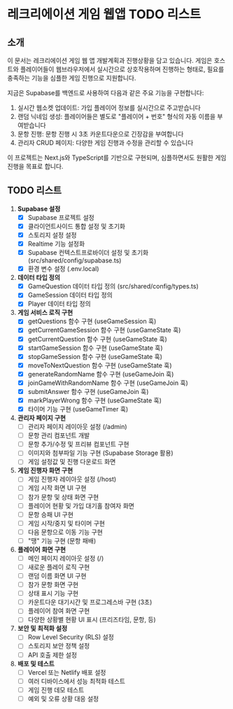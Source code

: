 # 레크리에이션 게임 웹앱 TODO 리스트

## 소개

이 문서는 레크리에이션 게임 웹 앱 개발계획과 진행상황을 담고 있습니다. 게임은 호스트와 플레이어들이 웹브라우저에서 실시간으로 상호작용하며 진행하는 형태로, 필요를 충족하는 기능을 심플한 게임 진행으로 지원합니다.

지금은 Supabase를 백엔드로 사용하여 다음과 같은 주요 기능을 구현합니다:
1. 실시간 웹소켓 업데이트: 가입 플레이어 정보를 실시간으로 주고받습니다
2. 랜덤 닉네임 생성: 플레이어들은 별도로 "플레이어 + 번호" 형식의 자동 이름을 부여받습니다
3. 문항 진행: 문항 진행 시 3초 카운트다운으로 긴장감을 부여합니다
4. 관리자 CRUD 페이지: 다양한 게임 진행과 수정을 관리할 수 있습니다

이 프로젝트는 Next.js와 TypeScript를 기반으로 구현되며, 심플하면서도 원활한 게임 진행을 목표로 합니다.

## TODO 리스트

1. **Supabase 설정**
   - [x] Supabase 프로젝트 설정
   - [x] 클라이언트사이드 통합 설정 및 초기화
   - [x] 스토리지 설정 설정
   - [x] Realtime 기능 설정화
   - [x] Supabase 컨텍스트프로바이더 설정 및 초기화 (src/shared/config/supabase.ts)
   - [x] 환경 변수 설정 (.env.local)

2. **데이터 타입 정의**
   - [x] GameQuestion 데이터 타입 정의 (src/shared/config/types.ts)
   - [x] GameSession 데이터 타입 정의
   - [x] Player 데이터 타입 정의

3. **게임 서비스 로직 구현**
   - [x] getQuestions 함수 구현 (useGameSession 훅)
   - [x] getCurrentGameSession 함수 구현 (useGameState 훅)
   - [x] getCurrentQuestion 함수 구현 (useGameState 훅)
   - [x] startGameSession 함수 구현 (useGameState 훅)
   - [x] stopGameSession 함수 구현 (useGameState 훅)
   - [x] moveToNextQuestion 함수 구현 (useGameState 훅)
   - [x] generateRandomName 함수 구현 (useGameJoin 훅)
   - [x] joinGameWithRandomName 함수 구현 (useGameJoin 훅)
   - [x] submitAnswer 함수 구현 (useGameJoin 훅)
   - [x] markPlayerWrong 함수 구현 (useGameState 훅)
   - [x] 타이머 기능 구현 (useGameTimer 훅)

4. **관리자 페이지 구현**
   - [ ] 관리자 페이지 레이아웃 설정 (/admin)
   - [ ] 문항 관리 컴포넌트 개발
   - [ ] 문항 추가/수정 및 프리뷰 컴포넌트 구현
   - [ ] 이미지와 첨부파일 기능 구현 (Supabase Storage 활용)
   - [ ] 게임 설정값 및 진행 다운로드 화면

5. **게임 진행자 화면 구현**
   - [ ] 게임 진행자 레이아웃 설정 (/host)
   - [ ] 게임 시작 화면 UI 구현
   - [ ] 참가 문항 및 상태 화면 구현
   - [ ] 플레이어 현황 및 가입 대기홀 참여자 화면
   - [ ] 문항 승패 UI 구현
   - [ ] 게임 시작/중지 및 타이머 구현
   - [ ] 다음 문항으로 이동 기능 구현
   - [ ] "땡" 기능 구현 (문항 패배)

6. **플레이어 화면 구현**
   - [ ] 메인 페이지 레이아웃 설정 (/)
   - [ ] 새로운 플레이 로직 구현
   - [ ] 랜덤 이름 화면 UI 구현
   - [ ] 참가 문항 화면 구현
   - [ ] 상태 표시 기능 구현
   - [ ] 카운트다운 대기시간 및 프로그레스바 구현 (3초)
   - [ ] 플레이어 참여 화면 구현
   - [ ] 다양한 상황별 현황 UI 표시 (프리즈타임, 문항, 등)

7. **보안 및 최적화 설정**
   - [ ] Row Level Security (RLS) 설정
   - [ ] 스토리지 보안 정책 설정
   - [ ] API 호출 제한 설정

8. **배포 및 테스트**
   - [ ] Vercel 또는 Netlify 배포 설정
   - [ ] 여러 디바이스에서 성능 최적화 테스트
   - [ ] 게임 진행 데모 테스트
   - [ ] 예외 및 오류 상황 대응 설정
